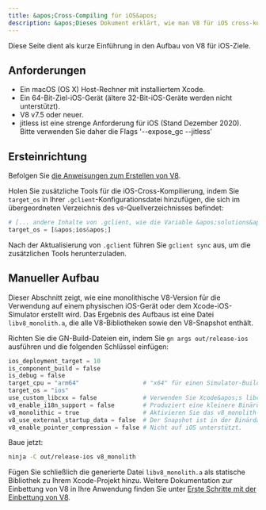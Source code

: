 ```yaml
---
title: &apos;Cross-Compiling für iOS&apos;
description: &apos;Dieses Dokument erklärt, wie man V8 für iOS cross-kompiliert.&apos;
---
```

Diese Seite dient als kurze Einführung in den Aufbau von V8 für iOS-Ziele.

## Anforderungen

- Ein macOS (OS X) Host-Rechner mit installiertem Xcode.
- Ein 64-Bit-Ziel-iOS-Gerät (ältere 32-Bit-iOS-Geräte werden nicht unterstützt).
- V8 v7.5 oder neuer.
- jitless ist eine strenge Anforderung für iOS (Stand Dezember 2020). Bitte verwenden Sie daher die Flags &apos;--expose_gc --jitless&apos;

## Ersteinrichtung

Befolgen Sie [die Anweisungen zum Erstellen von V8](/docs/build).

Holen Sie zusätzliche Tools für die iOS-Cross-Kompilierung, indem Sie `target_os` in Ihrer `.gclient`-Konfigurationsdatei hinzufügen, die sich im übergeordneten Verzeichnis des `v8`-Quellverzeichnisses befindet:

```python
# [... andere Inhalte von .gclient, wie die Variable &apos;solutions&apos; ...]
target_os = [&apos;ios&apos;]
```

Nach der Aktualisierung von `.gclient` führen Sie `gclient sync` aus, um die zusätzlichen Tools herunterzuladen.

## Manueller Aufbau

Dieser Abschnitt zeigt, wie eine monolithische V8-Version für die Verwendung auf einem physischen iOS-Gerät oder dem Xcode-iOS-Simulator erstellt wird. Das Ergebnis des Aufbaus ist eine Datei `libv8_monolith.a`, die alle V8-Bibliotheken sowie den V8-Snapshot enthält.

Richten Sie die GN-Build-Dateien ein, indem Sie `gn args out/release-ios` ausführen und die folgenden Schlüssel einfügen:

```python
ios_deployment_target = 10
is_component_build = false
is_debug = false
target_cpu = "arm64"                  # "x64" für einen Simulator-Build.
target_os = "ios"
use_custom_libcxx = false             # Verwenden Sie Xcode&apos;s libcxx.
v8_enable_i18n_support = false        # Produziert eine kleinere Binärdatei.
v8_monolithic = true                  # Aktivieren Sie das v8_monolith-Ziel.
v8_use_external_startup_data = false  # Der Snapshot ist in der Binärdatei enthalten.
v8_enable_pointer_compression = false # Nicht auf iOS unterstützt.
```

Baue jetzt:

```bash
ninja -C out/release-ios v8_monolith
```

Fügen Sie schließlich die generierte Datei `libv8_monolith.a` als statische Bibliothek zu Ihrem Xcode-Projekt hinzu. Weitere Dokumentation zur Einbettung von V8 in Ihre Anwendung finden Sie unter [Erste Schritte mit der Einbettung von V8](/docs/embed).
